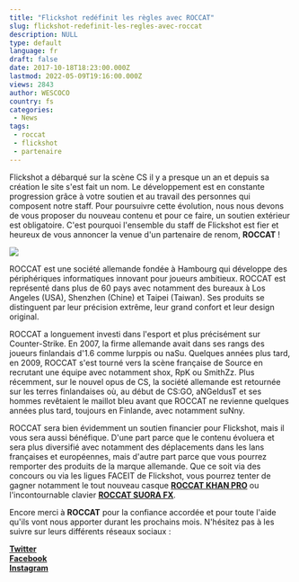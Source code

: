 ```yaml
---
title: "Flickshot redéfinit les règles avec ROCCAT"
slug: flickshot-redefinit-les-regles-avec-roccat
description: NULL
type: default
language: fr
draft: false
date: 2017-10-18T18:23:00.000Z
lastmod: 2022-05-09T19:16:00.000Z
views: 2843
author: WESCOCO
country: fs
categories:
 - News
tags:
 - roccat
 - flickshot
 - partenaire
---
```

Flickshot a débarqué sur la scène CS il y a presque un an et depuis sa création le site s'est fait un nom. Le développement est en constante progression grâce à votre soutien et au travail des personnes qui composent notre staff. Pour poursuivre cette évolution, nous nous devons de vous proposer du nouveau contenu et pour ce faire, un soutien extérieur est obligatoire. C'est pourquoi l'ensemble du staff de Flickshot est fier et heureux de vous annoncer la venue d'un partenaire de renom, **ROCCAT** !

![](https://flickshot-ue.s3.eu-west-2.amazonaws.com/flickshot/article/59e77f059493f/images/MN2z62Gn2M9jEtDwiVHhqWQV1MLgrxunanHhWYO4.jpeg)

ROCCAT est une société allemande fondée à Hambourg qui développe des périphériques informatiques innovant pour joueurs ambitieux. ROCCAT est représenté dans plus de 60 pays avec notamment des bureaux à Los Angeles (USA), Shenzhen (Chine) et Taipei (Taiwan). Ses produits se distinguent par leur précision extrême, leur grand confort et leur design original. 

ROCCAT a longuement investi dans l'esport et plus précisément sur Counter-Strike. En 2007, la firme allemande avait dans ses rangs des joueurs finlandais d'1.6 comme lurppis ou naSu. Quelques années plus tard, en 2009, ROCCAT s'est tourné vers la scène française de Source en recrutant une équipe avec notamment shox, RpK ou SmithZz. Plus récemment, sur le nouvel opus de CS, la société allemande est retournée sur les terres finlandaises où, au début de CS:GO, aNGeldusT et ses hommes revêtaient le maillot bleu avant que ROCCAT ne revienne quelques années plus tard, toujours en Finlande, avec notamment suNny. 

ROCCAT sera bien évidemment un soutien financier pour Flickshot, mais il vous sera aussi bénéfique. D'une part parce que le contenu évoluera et sera plus diversifié avec notamment des déplacements dans les lans françaises et européennes, mais d'autre part parce que vous pourrez remporter des produits de la marque allemande. Que ce soit via des concours ou via les ligues FACEIT de Flickshot, vous pourrez tenter de gagner notamment le tout nouveau casque [**ROCCAT KHAN PRO**](https://www.roccat.org/fr-FR/Products/Gaming-Sound/Khan-Pro/) ou l'incontournable clavier [**ROCCAT SUORA FX**](https://www.roccat.org/fr-FR/Products/Gaming-Keyboards/Suora-Series/Suora-FX/).

Encore merci à **ROCCAT** pour la confiance accordée et pour toute l'aide qu'ils vont nous apporter durant les prochains mois. N'hésitez pas à les suivre sur leurs différents réseaux sociaux :

[**Twitter**](https://twitter.com/ROCCATFrance)  
[**Facebook**](https://www.facebook.com/ROCCATFrance)  
[**Instagram**](https://www.instagram.com/ROCCAT/)
